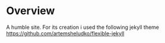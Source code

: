 # Overview

A humble site. For its creation i used the following jekyll theme
https://github.com/artemsheludko/flexible-jekyll

